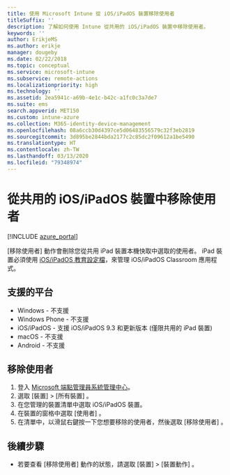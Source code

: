 ```yaml
---
title: 使用 Microsoft Intune 從 iOS/iPadOS 裝置移除使用者
titleSuffix: ''
description: 了解如何使用 Intune 從共用的 iOS/iPadOS 裝置中移除使用者。
keywords: ''
author: ErikjeMS
ms.author: erikje
manager: dougeby
ms.date: 02/22/2018
ms.topic: conceptual
ms.service: microsoft-intune
ms.subservice: remote-actions
ms.localizationpriority: high
ms.technology: ''
ms.assetid: 2ea5941c-a69b-4e1c-b42c-a1fc0c3a7de7
ms.suite: ems
search.appverid: MET150
ms.custom: intune-azure
ms.collection: M365-identity-device-management
ms.openlocfilehash: 08a6ccb30d4397ce5d06483556579c32f3eb2819
ms.sourcegitcommit: 3d895be2844bda2177c2c85dc2f09612a1be5490
ms.translationtype: HT
ms.contentlocale: zh-TW
ms.lasthandoff: 03/13/2020
ms.locfileid: "79348974"
---
```

# <a name="remove-a-user-from-a-shared-iosipados-device"></a>從共用的 iOS/iPadOS 裝置中移除使用者


[!INCLUDE [azure_portal](../includes/azure_portal.md)]

[移除使用者]  動作會刪除您從共用 iPad 裝置本機快取中選取的使用者。 iPad 裝置必須使用 [iOS/iPadOS 教育設定檔](../fundamentals/education-settings-configure-ios.md)，來管理 iOS/iPadOS Classroom 應用程式。 

## <a name="supported-platforms"></a>支援的平台

- Windows - 不支援
- Windows Phone - 不支援
- iOS/iPadOS - 支援 iOS/iPadOS 9.3 和更新版本 (僅限共用的 iPad 裝置)
- macOS - 不支援
- Android - 不支援

## <a name="remove-a-user"></a>移除使用者

1. 登入 [Microsoft 端點管理員系統管理中心](https://go.microsoft.com/fwlink/?linkid=2109431)。
2. 選取 [裝置]   > [所有裝置]  。
3. 在您管理的裝置清單中選取 iOS/iPadOS 裝置。
4. 在裝置的窗格中選取 [使用者]  。
5. 在清單中，以滑鼠右鍵按一下您想要移除的使用者，然後選取 [移除使用者]  。

## <a name="next-steps"></a>後續步驟

- 若要查看 [移除使用者]  動作的狀態，請選取 [裝置]   > [裝置動作]  。
